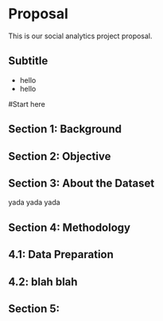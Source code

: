 # Proposal

This is our social analytics project proposal.

## Subtitle
* hello
* hello

#Start here

## Section 1: Background

## Section 2: Objective

## Section 3: About the Dataset

yada yada yada

## Section 4: Methodology

<add a diagram of overview>

## 4.1: Data Preparation

<in html for each comment : need to list down how to clean each of the file>

## 4.2: blah blah

## Section 5:
